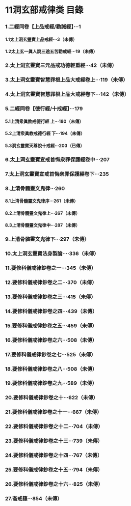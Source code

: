 # 11洞玄部戒律类 目錄 

### 1.二經同卷【上品戒經/勸誡經】···1
#### 1.1太上洞玄靈寶上品戒經···3（未傳）
#### 1.2太上玄一眞人說三途五苦勸戒經···19（未傳）  
 
### 2.太上洞玄靈寶三元品戒功德輕重經···42（未傳）

### 3.太上洞玄靈寶智慧罪根上品大戒經卷上···119（未傳）
### 4.太上洞玄靈寶智慧罪根上品大戒經卷下···142（未傳）

### 5.二經同卷【德行經/十戒經】···179

#### 5.1上清衆眞教戒德行經 上···180（未傳）
#### 5.2上清衆眞教戒德行經 下···194（未傳）
#### 5.3洞玄靈寶天尊說十戒經···203（已傳）

### 6.太上洞玄靈寶宣戒首悔衆罪保護經卷中···207
### 7.太上洞玄靈寶宣戒首悔衆罪保護經卷下···235

### 8.上清骨髓靈文鬼律···260
#### 8.1上清骨髓靈文鬼律序···261（未傳）
#### 8.2上清骨髓靈文鬼律上···267（未傳）
#### 8.3上清骨髓靈文鬼律中···287（未傳）
### 9.上清骨髓靈文鬼律下···297（未傳）

### 10.太上洞玄靈寶法身製論····336（未傳）

### 11.要修科儀戒律鈔卷之一···345（未傳）
### 12.要修科儀戒律鈔卷之二···370（未傳）
### 13.要修科儀戒律鈔卷之三···415（未傳）
### 14.要修科儀戒律鈔卷之四···439（未傳）
### 15.要修科儀戒律鈔卷之五···459（未傳）
### 16.要修科儀戒律鈔卷之六···508（未傳）
### 17.要修科儀戒律鈔卷之七···525（未傳）
### 18.要修科儀戒律鈔卷之八···508（未傳）
### 19.要修科儀戒律鈔卷之九···589（未傳）
### 20.要修科儀戒律鈔卷之十···622（未傳）
### 21.要修科儀戒律鈔卷之十一···667（未傳）
### 22.要修科儀戒律鈔卷之十二···704（未傳）
### 23.要修科儀戒律鈔卷之十三···739（未傳）
### 24.要修科儀戒律鈔卷之十四···767（未傳）
### 25.要修科儀戒律鈔卷之十五···794（未傳）
### 26.要修科儀戒律鈔卷之十六···825（未傳）

### 27.斋戒籙···854（未傳）






